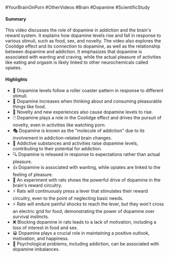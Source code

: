 #YourBrainOnPorn
#OtherVideos #Brain #Dopamine #ScientificStudy 

#### Summary
This video discusses the role of dopamine in addiction and the brain's reward system. It explains how dopamine levels rise and fall in response to various stimuli, such as food, sex, and novelty. The video also explores the Coolidge effect and its connection to dopamine, as well as the relationship between dopamine and addiction. It emphasizes that dopamine is associated with wanting and craving, while the actual pleasure of activities like eating and orgasm is likely linked to other neurochemicals called opiates.

#### Highlights
- 🎢 Dopamine levels follow a roller coaster pattern in response to different stimuli.
- 🍔 Dopamine increases when thinking about and consuming pleasurable things like food.
- 🎉 Novelty and new experiences also cause dopamine levels to rise.
- 🖱️ Dopamine plays a role in the Coolidge effect and drives the pursuit of novelty, even in activities like watching porn.
- 🎭 Dopamine is known as the "molecule of addiction" due to its involvement in addiction-related brain changes.
- 🚬 Addictive substances and activities raise dopamine levels, contributing to their potential for addiction.
- 🔍 Dopamine is released in response to expectations rather than actual pleasure.
- 👍 Dopamine is associated with wanting, while opiates are linked to the feeling of pleasure.
- 🐀 An experiment with rats shows the powerful drive of dopamine in the brain's reward circuitry.
- ⚡️ Rats will continuously press a lever that stimulates their reward circuitry, even to the point of neglecting basic needs.
- ⚡️ Rats will endure painful shocks to reach the lever, but they won't cross an electric grid for food, demonstrating the power of dopamine over survival instincts.
- ❌ Blocking dopamine in rats leads to a lack of motivation, including a loss of interest in food and sex.
- 😀 Dopamine plays a crucial role in maintaining a positive outlook, motivation, and happiness.
- 🧠 Psychological problems, including addiction, can be associated with dopamine imbalances.




